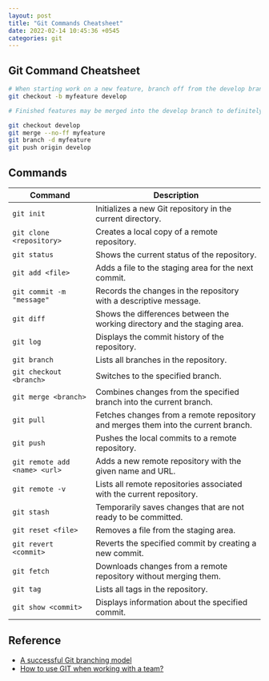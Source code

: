 ```yaml
---
layout: post
title: "Git Commands Cheatsheet"
date: 2022-02-14 10:45:36 +0545
categories: git
---
```


## Git Command Cheatsheet

```bash
# When starting work on a new feature, branch off from the develop branch.
git checkout -b myfeature develop

# Finished features may be merged into the develop branch to definitely add them to the upcoming release:

git checkout develop
git merge --no-ff myfeature
git branch -d myfeature
git push origin develop

```

## Commands

| Command | Description |
|---------|-------------|
| `git init` | Initializes a new Git repository in the current directory. |
| `git clone <repository>` | Creates a local copy of a remote repository. |
| `git status` | Shows the current status of the repository. |
| `git add <file>` | Adds a file to the staging area for the next commit. |
| `git commit -m "message"` | Records the changes in the repository with a descriptive message. |
| `git diff` | Shows the differences between the working directory and the staging area. |
| `git log` | Displays the commit history of the repository. |
| `git branch` | Lists all branches in the repository. |
| `git checkout <branch>` | Switches to the specified branch. |
| `git merge <branch>` | Combines changes from the specified branch into the current branch. |
| `git pull` | Fetches changes from a remote repository and merges them into the current branch. |
| `git push` | Pushes the local commits to a remote repository. |
| `git remote add <name> <url>` | Adds a new remote repository with the given name and URL. |
| `git remote -v` | Lists all remote repositories associated with the current repository. |
| `git stash` | Temporarily saves changes that are not ready to be committed. |
| `git reset <file>` | Removes a file from the staging area. |
| `git revert <commit>` | Reverts the specified commit by creating a new commit. |
| `git fetch` | Downloads changes from a remote repository without merging them. |
| `git tag` | Lists all tags in the repository. |
| `git show <commit>` | Displays information about the specified commit. |


## Reference
- [A successful Git branching model](https://nvie.com/posts/a-successful-git-branching-model/)
- [How to use GIT when working with a team?](https://www.youtube.com/watch?v=jhtbhSpV5YA)